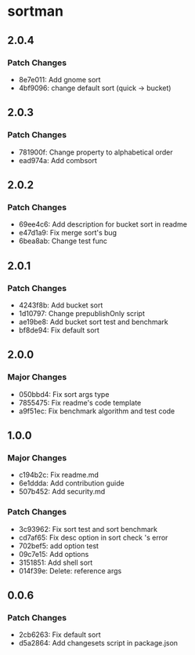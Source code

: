 # sortman

## 2.0.4

### Patch Changes

- 8e7e011: Add gnome sort
- 4bf9096: change default sort (quick -> bucket)

## 2.0.3

### Patch Changes

- 781900f: Change property to alphabetical order
- ead974a: Add combsort

## 2.0.2

### Patch Changes

- 69ee4c6: Add description for bucket sort in readme
- e47d1a9: Fix merge sort's bug
- 6bea8ab: Change test func

## 2.0.1

### Patch Changes

- 4243f8b: Add bucket sort
- 1d10797: Change prepublishOnly script
- ae19be8: Add bucket sort test and benchmark
- bf8de94: Fix default sort

## 2.0.0

### Major Changes

- 050bbd4: Fix sort args type
- 7855475: Fix readme's code template
- a9f51ec: Fix benchmark algorithm and test code

## 1.0.0

### Major Changes

- c194b2c: Fix readme.md
- 6e1ddda: Add contribution guide
- 507b452: Add security.md

### Patch Changes

- 3c93962: Fix sort test and sort benchmark
- cd7af65: Fix desc option in sort check 's error
- 702bef5: add option test
- 09c7e15: Add options
- 3151851: Add shell sort
- 014f39e: Delete: reference args

## 0.0.6

### Patch Changes

- 2cb6263: Fix default sort
- d5a2864: Add changesets script in package.json
